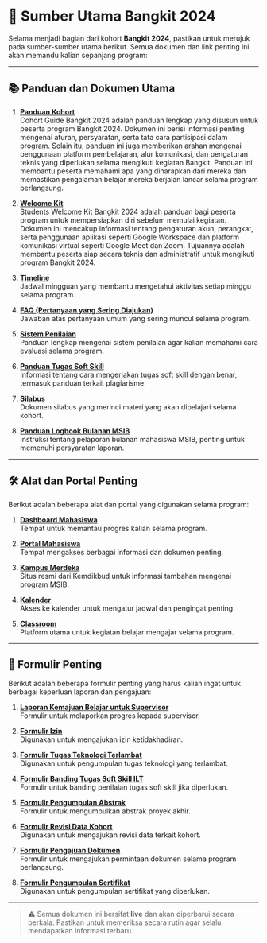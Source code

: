 # 🌟 Sumber Utama Bangkit 2024

Selama menjadi bagian dari kohort **Bangkit 2024**, pastikan untuk merujuk pada sumber-sumber utama berikut. Semua dokumen dan link penting ini akan memandu kalian sepanjang program:

---

## 📚 Panduan dan Dokumen Utama

1. **[Panduan Kohort](https://bangkit.dev/CohortGuideBangkit2024Batch2)**  
   Cohort Guide Bangkit 2024 adalah panduan lengkap yang disusun untuk peserta program Bangkit 2024. Dokumen ini berisi informasi penting mengenai aturan, persyaratan, serta tata cara partisipasi dalam program. Selain itu, panduan ini juga            memberikan arahan mengenai penggunaan platform pembelajaran, alur komunikasi, dan pengaturan teknis yang diperlukan selama mengikuti kegiatan Bangkit. Panduan ini membantu peserta memahami apa yang diharapkan dari mereka dan memastikan             pengalaman belajar mereka berjalan lancar selama program berlangsung.

3. **[Welcome Kit](https://bangkit.dev/WelcomeKitBangkit2024Batch2)**  
  Students Welcome Kit Bangkit 2024 adalah panduan bagi peserta program untuk mempersiapkan diri sebelum memulai kegiatan. Dokumen ini mencakup informasi tentang pengaturan akun, perangkat, serta penggunaan aplikasi seperti Google Workspace dan      platform komunikasi virtual seperti Google Meet dan Zoom. Tujuannya adalah membantu peserta siap secara teknis dan administratif untuk mengikuti program Bangkit 2024.

4. **[Timeline](https://bangkit.dev/Bangkit2024H2-WeeklyTimeline)**  
   Jadwal mingguan yang membantu mengetahui aktivitas setiap minggu selama program.

5. **[FAQ (Pertanyaan yang Sering Diajukan)](https://bangkit.dev/Bangkit2024FAQ)**  
   Jawaban atas pertanyaan umum yang sering muncul selama program.

6. **[Sistem Penilaian](https://bangkit.dev/BangkitAssessmentSystem)**  
   Panduan lengkap mengenai sistem penilaian agar kalian memahami cara evaluasi selama program.

7. **[Panduan Tugas Soft Skill](https://bangkit.dev/SoftSkillAssignmentPlagiarismGuidelines)**  
   Informasi tentang cara mengerjakan tugas soft skill dengan benar, termasuk panduan terkait plagiarisme.

8. **[Silabus](https://drive.google.com/file/d/1E4Dk4tbh7tq2XhxklIeKYiircmRajafw/view?usp=sharing)**  
   Dokumen silabus yang merinci materi yang akan dipelajari selama kohort.

9. **[Panduan Logbook Bulanan MSIB](https://pusatinformasi.kampusmerdeka.kemdikbud.go.id/hc/en-us/articles/29500656534297-Cara-Membuat-Laporan-Bulanan-Mahasiswa-MSIB-6)**  
   Instruksi tentang pelaporan bulanan mahasiswa MSIB, penting untuk memenuhi persyaratan laporan.

---

## 🛠️ Alat dan Portal Penting

Berikut adalah beberapa alat dan portal yang digunakan selama program:

1. **[Dashboard Mahasiswa](https://dashboard.bangkit.academy/)**  
   Tempat untuk memantau progres kalian selama program.

2. **[Portal Mahasiswa](https://dashboard.bangkit.academy/student-portal)**  
   Tempat mengakses berbagai informasi dan dokumen penting.

3. **[Kampus Merdeka](https://kampusmerdeka.kemdikbud.go.id/)**  
   Situs resmi dari Kemdikbud untuk informasi tambahan mengenai program MSIB.

4. **[Kalender](https://calendar.google.com/)**  
   Akses ke kalender untuk mengatur jadwal dan pengingat penting.

5. **[Classroom](https://classroom.google.com/)**  
   Platform utama untuk kegiatan belajar mengajar selama program.

---

## 📝 Formulir Penting

Berikut adalah beberapa formulir penting yang harus kalian ingat untuk berbagai keperluan laporan dan pengajuan:

1. **[Laporan Kemajuan Belajar untuk Supervisor](https://bangkit.dev/2024Batch2_SupervisorReport)**  
   Formulir untuk melaporkan progres kepada supervisor.

2. **[Formulir Izin](https://bangkit.dev/PermissionForm2024H2)**  
   Digunakan untuk mengajukan izin ketidakhadiran.

3. **[Formulir Tugas Teknologi Terlambat](https://bangkit.dev/LateTechAssignment2024H2)**  
   Digunakan untuk pengumpulan tugas teknologi yang terlambat.

4. **[Formulir Banding Tugas Soft Skill ILT](https://bangkit.dev/SSAssignmentAppeals-24H2)**  
   Formulir untuk banding penilaian tugas soft skill jika diperlukan.

5. **[Formulir Pengumpulan Abstrak](https://bangkit.dev/AbstractSubmission2024H2)**  
   Formulir untuk mengumpulkan abstrak proyek akhir.

6. **[Formulir Revisi Data Kohort](https://bangkit.dev/CohortDataRevise)**  
   Digunakan untuk mengajukan revisi data terkait kohort.

7. **[Formulir Pengajuan Dokumen](https://bangkit.dev/DocReq2024H2)**  
   Formulir untuk mengajukan permintaan dokumen selama program berlangsung.

8. **[Formulir Pengumpulan Sertifikat](https://bangkit.dev/CertificateSubmission2024H2)**  
   Digunakan untuk pengumpulan sertifikat yang diperlukan.

---

> ⚠️ Semua dokumen ini bersifat **live** dan akan diperbarui secara berkala. Pastikan untuk memeriksa secara rutin agar selalu mendapatkan informasi terbaru.

